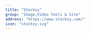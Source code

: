 ```yaml
---
title: "Stocksy"
group: "Image,Video Tools & Site"
address: "https://www.stocksy.com/"
icon: "stocksy.svg"
---
```

